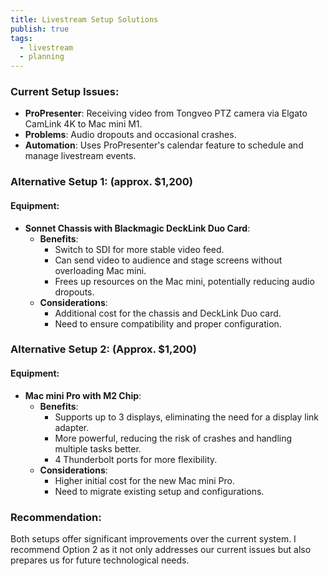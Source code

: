```yaml
---
title: Livestream Setup Solutions
publish: true
tags:
  - livestream
  - planning
---
```

### Current Setup Issues:
- **ProPresenter**: Receiving video from Tongveo PTZ camera via Elgato CamLink 4K to Mac mini M1.
- **Problems**: Audio dropouts and occasional crashes.
- **Automation**: Uses ProPresenter's calendar feature to schedule and manage livestream events.

### Alternative Setup 1:  (approx. $1,200)
#### Equipment:
- **Sonnet Chassis with Blackmagic DeckLink Duo Card**: 
  - **Benefits**: 
    - Switch to SDI for more stable video feed.
    - Can send video to audience and stage screens without overloading Mac mini.
    - Frees up resources on the Mac mini, potentially reducing audio dropouts.
  - **Considerations**:
    - Additional cost for the chassis and DeckLink Duo card.
    - Need to ensure compatibility and proper configuration.

### Alternative Setup 2: (Approx. $1,200)
#### Equipment:
- **Mac mini Pro with M2 Chip**:
  - **Benefits**:
    - Supports up to 3 displays, eliminating the need for a display link adapter.
    - More powerful, reducing the risk of crashes and handling multiple tasks better.
    - 4 Thunderbolt ports for more flexibility.
  - **Considerations**:
    - Higher initial cost for the new Mac mini Pro.
    - Need to migrate existing setup and configurations.

### Recommendation:
Both setups offer significant improvements over the current system. I recommend Option 2 as it not only addresses our current issues but also prepares us for future technological needs.